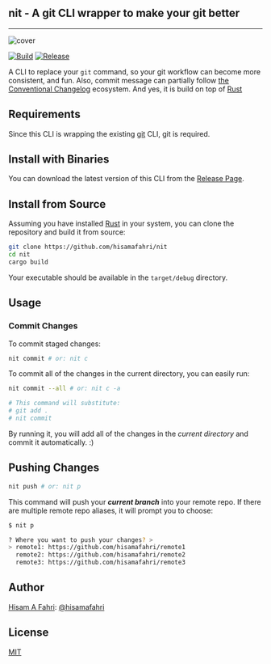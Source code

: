 ## nit - A git CLI wrapper to make your git better

---

![cover](https://i.imgur.com/GuMKIgz.png)

[![Build](https://github.com/hisamafahri/nit/actions/workflows/build.yml/badge.svg?branch=main)](https://github.com/hisamafahri/nit/actions/workflows/build.yml)
[![Release](https://github.com/hisamafahri/nit/actions/workflows/release.yml/badge.svg?branch=v0.1.1)](https://github.com/hisamafahri/nit/actions/workflows/release.yml)

A CLI to replace your `git` command, so your git workflow can become more consistent, and fun. Also, commit message can partially follow [the Conventional Changelog](https://github.com/conventional-changelog/conventional-changelog) ecosystem. And yes, it is build on top of [Rust](https://www.rust-lang.org/)

## Requirements

Since this CLI is wrapping the existing [git](https://github.com/git-guides/install-git) CLI, git is required.


## Install with Binaries

You can download the latest version of this CLI from the [Release Page](https://github.com/hisamafahri/nit/releases).

## Install from Source

Assuming you have installed [Rust](https://www.rust-lang.org/tools/install) in your system, you can clone the repository and build it from source:
  
```bash
git clone https://github.com/hisamafahri/nit
cd nit
cargo build
```

Your executable should be available in the `target/debug` directory.

## Usage

### Commit Changes

To commit staged changes:

```bash
nit commit # or: nit c
```

To commit all of the changes in the current directory, you can easily run:

```bash
nit commit --all # or: nit c -a

# This command will substitute:
# git add .
# nit commit
```

By running it, you will add all of the changes in the *current directory* and commit it automatically. :)

## Pushing Changes

```bash
nit push # or: nit p
```

This command will push your ***current branch*** into your remote repo. If there are multiple remote repo aliases, it will prompt you to choose:

```bash
$ nit p

? Where you want to push your changes? >
> remote1: https://github.com/hisamafahri/remote1
  remote2: https://github.com/hisamafahri/remote2
  remote3: https://github.com/hisamafahri/remote3
```

## Author

[Hisam A Fahri](https://hisamafahri.com): [@hisamafahri](https://github.com/hisamafahri)

## License

[MIT](LICENSE)